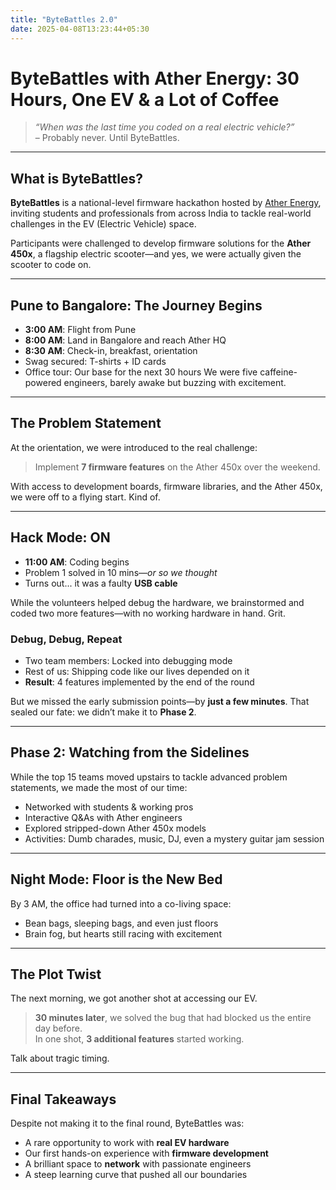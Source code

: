 ```yaml
---
title: "ByteBattles 2.0"
date: 2025-04-08T13:23:44+05:30
---
```


# ByteBattles with Ather Energy: 30 Hours, One EV & a Lot of Coffee

> *“When was the last time you coded on a real electric vehicle?”*  
> – Probably never. Until ByteBattles.

---
## What is ByteBattles?
**ByteBattles** is a national-level firmware hackathon hosted by [Ather Energy](https://www.atherenergy.com/), inviting students and professionals from across India to tackle real-world challenges in the EV (Electric Vehicle) space.

Participants were challenged to develop firmware solutions for the **Ather 450x**, a flagship electric scooter—and yes, we were actually given the scooter to code on.

---
## Pune to Bangalore: The Journey Begins
- **3:00 AM**: Flight from Pune
- **8:00 AM**: Land in Bangalore and reach Ather HQ
- **8:30 AM**: Check-in, breakfast, orientation
- Swag secured: T-shirts + ID cards
- Office tour: Our base for the next 30 hours
We were five caffeine-powered engineers, barely awake but buzzing with excitement.

---
## The Problem Statement

At the orientation, we were introduced to the real challenge:  
> Implement **7 firmware features** on the Ather 450x over the weekend.

With access to development boards, firmware libraries, and the Ather 450x, we were off to a flying start. Kind of.

---
## Hack Mode: ON
- **11:00 AM**: Coding begins  
- Problem 1 solved in 10 mins—*or so we thought*
- Turns out... it was a faulty **USB cable**

While the volunteers helped debug the hardware, we brainstormed and coded two more features—with no working hardware in hand. Grit.

### Debug, Debug, Repeat

- Two team members: Locked into debugging mode  
- Rest of us: Shipping code like our lives depended on it  
- **Result**: 4 features implemented by the end of the round

But we missed the early submission points—by **just a few minutes**. That sealed our fate: we didn’t make it to **Phase 2**.

---
## Phase 2: Watching from the Sidelines

While the top 15 teams moved upstairs to tackle advanced problem statements, we made the most of our time:

- Networked with students & working pros
- Interactive Q&As with Ather engineers
- Explored stripped-down Ather 450x models
- Activities: Dumb charades, music, DJ, even a mystery guitar jam session

---

## Night Mode: Floor is the New Bed

By 3 AM, the office had turned into a co-living space:

- Bean bags, sleeping bags, and even just floors
- Brain fog, but hearts still racing with excitement

---

## The Plot Twist

The next morning, we got another shot at accessing our EV.

> **30 minutes later**, we solved the bug that had blocked us the entire day before.  
> In one shot, **3 additional features** started working.

Talk about tragic timing.

---

## Final Takeaways

Despite not making it to the final round, ByteBattles was:

- A rare opportunity to work with **real EV hardware**
- Our first hands-on experience with **firmware development**
- A brilliant space to **network** with passionate engineers
- A steep learning curve that pushed all our boundaries